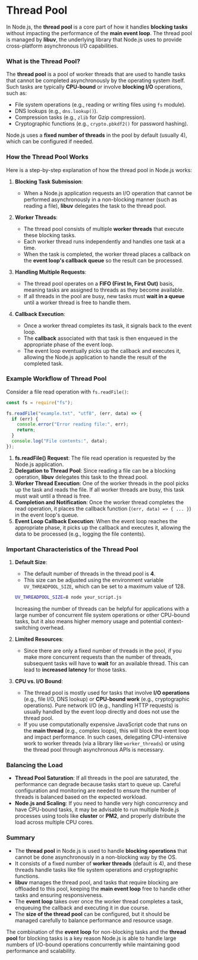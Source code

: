 # Thread Pool

In Node.js, the **thread pool** is a core part of how it handles **blocking tasks** without impacting the performance of the **main event loop**. The thread pool is managed by **libuv**, the underlying library that Node.js uses to provide cross-platform asynchronous I/O capabilities.

### What is the Thread Pool?

The **thread pool** is a pool of worker threads that are used to handle tasks that cannot be completed asynchronously by the operating system itself. Such tasks are typically **CPU-bound** or involve **blocking I/O** operations, such as:

- File system operations (e.g., reading or writing files using `fs` module).
- DNS lookups (e.g., `dns.lookup()`).
- Compression tasks (e.g., `zlib` for Gzip compression).
- Cryptographic functions (e.g., `crypto.pbkdf2()` for password hashing).

Node.js uses a **fixed number of threads** in the pool by default (usually 4), which can be configured if needed.

### How the Thread Pool Works

Here is a step-by-step explanation of how the thread pool in Node.js works:

1. **Blocking Task Submission**:

   - When a Node.js application requests an I/O operation that cannot be performed asynchronously in a non-blocking manner (such as reading a file), **libuv** delegates the task to the thread pool.

2. **Worker Threads**:

   - The thread pool consists of multiple **worker threads** that execute these blocking tasks.
   - Each worker thread runs independently and handles one task at a time.
   - When the task is completed, the worker thread places a callback on the **event loop's callback queue** so the result can be processed.

3. **Handling Multiple Requests**:

   - The thread pool operates on a **FIFO (First In, First Out)** basis, meaning tasks are assigned to threads as they become available.
   - If all threads in the pool are busy, new tasks must **wait in a queue** until a worker thread is free to handle them.

4. **Callback Execution**:
   - Once a worker thread completes its task, it signals back to the event loop.
   - The **callback** associated with that task is then enqueued in the appropriate phase of the event loop.
   - The event loop eventually picks up the callback and executes it, allowing the Node.js application to handle the result of the completed task.

### Example Workflow of Thread Pool

Consider a file read operation with `fs.readFile()`:

```js
const fs = require("fs");

fs.readFile("example.txt", "utf8", (err, data) => {
  if (err) {
    console.error("Error reading file:", err);
    return;
  }
  console.log("File contents:", data);
});
```

1. **fs.readFile() Request**: The file read operation is requested by the Node.js application.
2. **Delegation to Thread Pool**: Since reading a file can be a blocking operation, **libuv** delegates this task to the thread pool.
3. **Worker Thread Execution**: One of the worker threads in the pool picks up the task and reads the file. If all worker threads are busy, this task must wait until a thread is free.
4. **Completion and Notification**: Once the worker thread completes the read operation, it places the callback function (`(err, data) => { ... }`) in the event loop's queue.
5. **Event Loop Callback Execution**: When the event loop reaches the appropriate phase, it picks up the callback and executes it, allowing the data to be processed (e.g., logging the file contents).

### Important Characteristics of the Thread Pool

1. **Default Size**:

   - The default number of threads in the thread pool is **4**.
   - This size can be adjusted using the environment variable `UV_THREADPOOL_SIZE`, which can be set to a maximum value of 128.

   ```sh
   UV_THREADPOOL_SIZE=8 node your_script.js
   ```

   Increasing the number of threads can be helpful for applications with a large number of concurrent file system operations or other CPU-bound tasks, but it also means higher memory usage and potential context-switching overhead.

2. **Limited Resources**:

   - Since there are only a fixed number of threads in the pool, if you make more concurrent requests than the number of threads, subsequent tasks will have to **wait** for an available thread. This can lead to **increased latency** for those tasks.

3. **CPU vs. I/O Bound**:
   - The thread pool is mostly used for tasks that involve **I/O operations** (e.g., file I/O, DNS lookup) or **CPU-bound work** (e.g., cryptographic operations). Pure network I/O (e.g., handling HTTP requests) is usually handled by the event loop directly and does not use the thread pool.
   - If you use computationally expensive JavaScript code that runs on the **main thread** (e.g., complex loops), this will block the event loop and impact performance. In such cases, delegating CPU-intensive work to worker threads (via a library like `worker_threads`) or using the thread pool through asynchronous APIs is necessary.

### Balancing the Load

- **Thread Pool Saturation**: If all threads in the pool are saturated, the performance can degrade because tasks start to queue up. Careful configuration and monitoring are needed to ensure the number of threads is balanced based on the expected workload.
- **Node.js and Scaling**: If you need to handle very high concurrency and have CPU-bound tasks, it may be advisable to run multiple Node.js processes using tools like **cluster** or **PM2**, and properly distribute the load across multiple CPU cores.

### Summary

- The **thread pool** in Node.js is used to handle **blocking operations** that cannot be done asynchronously in a non-blocking way by the OS.
- It consists of a fixed number of **worker threads** (default is 4), and these threads handle tasks like file system operations and cryptographic functions.
- **libuv** manages the thread pool, and tasks that require blocking are offloaded to this pool, keeping the **main event loop** free to handle other tasks and ensuring responsiveness.
- The **event loop** takes over once the worker thread completes a task, enqueuing the callback and executing it in due course.
- The **size of the thread pool** can be configured, but it should be managed carefully to balance performance and resource usage.

The combination of the **event loop** for non-blocking tasks and the **thread pool** for blocking tasks is a key reason Node.js is able to handle large numbers of I/O-bound operations concurrently while maintaining good performance and scalability.

